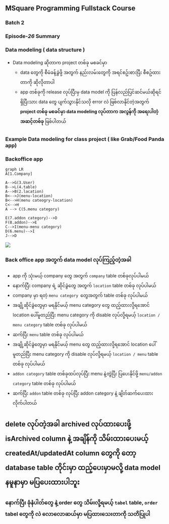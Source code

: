 ## MSquare Programming Fullstack Course

### Batch 2

### Episode-_26_ Summary

### Data modeling ( data structure )

- Data modeling ဆိုတာက project တစ်ခု မစခင်မှာ
  - data တွေကို စီမံခန့်ခွဲဖို့ အတွက် နည်းလမ်းတွေကို အရင်စဥ်းစားပြီး စီစဥ်ထားတာကို ဆိုလိုတာပါ
  - app တစ်ခုကို release လုပ်ပြီးမှ data model ကို ပြန်လည်ပြင်ဆင်မယ်ဆိုရင် ရှိပြီးသား data တွေ ပျက်သွားနိုင်သလို error လဲ ဖြစ်လာနိုင်တဲ့အတွက် **project တစ်ခု မစခင်မှာ data modeling လုပ်တာက အလွန်ကို အရေးပါတဲ့ အဆင့်တစ်ခု** ဖြစ်ပါတယ်

##

### Example Data modeling for class project ( like Grab/Food Panda app)

### Backoffice app

```mermaid
graph LR
A[1.Company]

A-->G(3.User)
B-->L(4.table)
A-->B(2.lacation)
B<-->J(menu-location)
B<-->H(menu cateogry-location)
C<-->H
A --> C(5.menu category)

E(7.addon category)-->D
F(8.addon)-->E
C-->I(menu-menu category)
D(6.menu)-->I
J-->D

```

![](https://cdn.discordapp.com/attachments/1146496852087287898/1159915455578906714/image.png?ex=6532c272&is=65204d72&hm=3dd6582df0b9c7b14dc9ee19d5f25fa7c7e7c3fd693285f01f7fac5b0322ac86&)

### Back office app အတွက် data model လုပ်ကြည့်တဲ့အခါ

- app ကို သုံးမယ့် company တွေ အတွက် `company` table တစ်ခုလုပ်ပါမယ်
- နောက်ပြီး company ရဲ့ ဆိုင်ခွဲတွေ အတွက် `location` table တစ်ခု လုပ်ပါမယ်
- company မှာ ရတဲ့ `menu category `တွေအတွက် table တစ်ခု လုပ်ပါမယ်
- အချို့ဆိုင်ခွဲတွေမှာ မရနိုင်မယ့် menu category တွေ ထည့်ထားလို့ရအောင် location ပေါ်မူတည်ပြီး menu category ကို disable လုပ်လို့ရမယ့် `location / menu category` table တစ်ခု လုပ်ပါမယ်
- ဆက်ပြီး `menu` table တစ်ခု လုပ်ပါမယ်
- အချို့ဆိုင်ခွဲတွေမှာ မရနိုင်မယ့် menu တွေ ထည့်ထားလို့ရအောင် location ပေါ်မူတည်ပြီး menu category ကို disable လုပ်လို့ရမယ့် `location / menu` table တစ်ခု လုပ်ပါမယ်
- `addon category` table တစ်ခုထပ်လုပ်ပြီး menu နဲ့တွဲပြီး ပြပေးနိုင်ဖို့ `menu/addon category` table တစ်ခု လုပ်ပါမယ်
- ဆက်ပြီး `addon` table တစ်ခု လုပ်ပြီး addon category နဲ့ ချိတ်ဆက်ပေးထားလိုက်ပါတယ်

## delete လုပ်တဲ့အခါ archived လုပ်ထားပေးဖို့ isArchived column နဲ့ အချိန်ကို သိမ်းထားပေးမယ့် createdAt/updatedAt column တွေကို တော့ database table တိုင်းမှာ ထည့်ပေးမှာမလို့ data model နမူနာမှာ မပြပေးထားပါဘူး

### နောက်ပြီး ခုံနံပါတ်တွေ နဲ့ order တွေ သိမ်းလို့ရမယ့် `tabel` table, `order` tabel တွေကို လဲ လောလောဆယ်မှာ မပြထားသေးတာကို သတိပြုပါ
